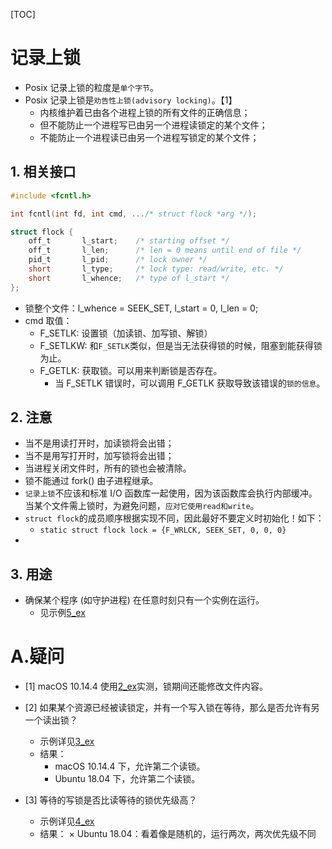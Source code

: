 [TOC]

# 记录上锁
* Posix 记录上锁的粒度是`单个字节`。
* Posix 记录上锁是`劝告性上锁(advisory locking)`。【1】
    * 内核维护着已由各个进程上锁的所有文件的正确信息；
    * 但不能防止一个进程写已由另一个进程读锁定的某个文件；
    * 不能防止一个进程读已由另一个进程写锁定的某个文件；

## 1. 相关接口
```c
#include <fcntl.h>

int fcntl(int fd, int cmd, .../* struct flock *arg */);

struct flock {
    off_t       l_start;    /* starting offset */
    off_t       l_len;      /* len = 0 means until end of file */
    pid_t       l_pid;      /* lock owner */
    short       l_type;     /* lock type: read/write, etc. */
    short       l_whence;   /* type of l_start */
};
```
* 锁整个文件：l_whence = SEEK_SET, l_start = 0, l_len = 0;
* cmd 取值：
    * F_SETLK: 设置锁（加读锁、加写锁、解锁）
    * F_SETLKW: 和`F_SETLK`类似，但是当无法获得锁的时候，阻塞到能获得锁为止。
    * F_GETLK: 获取锁。可以用来判断锁是否存在。
        * 当 F_SETLK 错误时，可以调用 F_GETLK 获取导致该错误的`锁的信息`。

## 2. 注意
* 当不是用读打开时，加读锁将会出错；
* 当不是用写打开时，加写锁将会出错；
* 当进程关闭文件时，所有的锁也会被清除。
* 锁不能通过 fork() 由子进程继承。
* `记录上锁`不应该和标准 I/O 函数库一起使用，因为该函数库会执行内部缓冲。当某个文件需上锁时，为避免问题，`应对它使用read和write`。
* `struct flock`的成员顺序根据实现不同，因此最好不要定义时初始化！如下：
    * `static struct flock lock = {F_WRLCK, SEEK_SET, 0, 0, 0}`
* 

## 3. 用途
* 确保某个程序 (如守护进程) 在任意时刻只有一个实例在运行。
    * 见示例[5_ex](./Examples/5_ex_one_daemon.c)

# A.疑问
* [1] macOS 10.14.4 使用[2_ex](./Examples/2_ex_lock_fcntl.c)实测，锁期间还能修改文件内容。
* [2] 如果某个资源已经被读锁定，并有一个写入锁在等待，那么是否允许有另一个读出锁？
    * 示例详见[3_ex](./Examples/3_ex_test_wlock_rlock.c)
    * 结果：
        * macOS 10.14.4 下，允许第二个读锁。
        * Ubuntu 18.04 下，允许第二个读锁。
    
* [3] 等待的写锁是否比读等待的锁优先级高？
    * 示例详见[4_ex](./Examples/4_ex_test_wlock_rlock_prio.c)
    * 结果：
        × Ubuntu 18.04：看着像是随机的，运行两次，两次优先级不同
